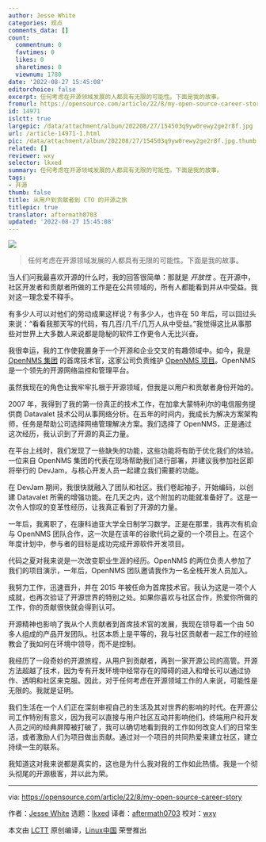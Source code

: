 ```yaml
---
author: Jesse White
categories: 观点
comments_data: []
count:
  commentnum: 0
  favtimes: 0
  likes: 0
  sharetimes: 0
  viewnum: 1780
date: '2022-08-27 15:45:08'
editorchoice: false
excerpt: 任何考虑在开源领域发展的人都具有无限的可能性。下面是我的故事。
fromurl: https://opensource.com/article/22/8/my-open-source-career-story
id: 14971
islctt: true
largepic: /data/attachment/album/202208/27/154503q9yw0rewy2ge2r8f.jpg
url: /article-14971-1.html
pic: /data/attachment/album/202208/27/154503q9yw0rewy2ge2r8f.jpg.thumb.jpg
related: []
reviewer: wxy
selector: lkxed
summary: 任何考虑在开源领域发展的人都具有无限的可能性。下面是我的故事。
tags:
- 开源
thumb: false
title: 从用户到贡献者到 CTO 的开源之旅
titlepic: true
translator: aftermath0703
updated: '2022-08-27 15:45:08'
---
```


![](/data/attachment/album/202208/27/154503q9yw0rewy2ge2r8f.jpg)



> 
> 任何考虑在开源领域发展的人都具有无限的可能性。下面是我的故事。
> 
> 
> 


当人们问我最喜欢开源的什么时，我的回答很简单：那就是 *开放性* 。在开源中，社区开发者和贡献者所做的工作是在公共领域的，所有人都能看到并从中受益。我对这一理念爱不释手。


有多少人可以对他们的劳动成果这样说？有多少人，也许在 50 年后，可以回过头来说：“看看我那天写的代码，有几百/几千/几万人从中受益。”我觉得这比从事那些对世界上大多数人来说都是隐秘的软件工作更令人无比兴奋。


我很幸运，我的工作使我置身于一个开源和企业交叉的有趣领域中。如今，我是 [OpenNMS 集团](https://www.opennms.com/) 的首席技术官，这家公司负责维护 [OpenNMS 项目](https://www.opennms.com/)。OpenNMS 是一个领先的开源网络监控和管理平台。


虽然我现在的角色让我牢牢扎根于开源领域，但我是以用户和贡献者身份开始的。


2007 年，我得到了我的第一份真正的技术工作，在加拿大蒙特利尔的电信服务提供商 Datavalet 技术公司从事网络分析。在五年的时间内，我成长为解决方案架构师，任务是帮助公司选择网络管理解决方案。我们选择了 OpenNMS，正是通过这次经历，我认识到了开源的真正力量。


在平台上线时，我们发现了一些缺失的功能，这些功能将有助于优化我们的体验。一位来自 OpenNMS 集团的代表在现场帮助我们进行部署，并建议我参加社区即将举行的 DevJam，与核心开发人员一起建立我们需要的功能。


在 DevJam 期间，我很快就融入了团队和社区。我们卷起袖子，开始编码，以创建 Datavalet 所需的增强功能。在几天之内，这个附加的功能就准备好了。这是一次令人惊叹的变革性经历，让我真正看到了开源的力量。


一年后，我离职了，在康科迪亚大学全日制学习数学。正是在那里，我再次有机会与 OpenNMS 团队合作，这一次是在该年的谷歌代码之夏的一个项目上。在这个年度计划中，参与者的目标是成功完成开源软件开发项目。


代码之夏对我来说是一次改变职业生涯的经历。OpenNMS 的两位负责人参加了我们的项目演示，一年后，OpenNMS 团队邀请我作为一名全栈开发人员加入。


我努力工作，迅速晋升，并在 2015 年被任命为首席技术官。我认为这是一项个人成就，也再次验证了开源世界的特别之处。如果你喜欢与社区合作，热爱你所做的工作，你的贡献很快就会得到认可。


开源精神也影响了我从个人贡献者到首席技术官的发展，我现在领导着一个由 50 多人组成的产品开发团队。社区本质上是平等的，我与社区贡献者一起工作的经验教会了我如何在环境中领导，而不是控制。


我经历了一段奇妙的开源旅程，从用户到贡献者，再到一家开源公司的高管。开源方法超越了技术，因为专有开发环境中经常存在的障碍的进入和增长可以通过协作、透明和社区来克服。因此，对于任何考虑在开源领域工作的人来说，可能性是无限的。我就是证明。


我们生活在一个人们正在深刻审视自己的生活及其对世界的影响的时代。在开源公司工作特别有意义，因为我可以直接与用户社区互动并影响他们。终端用户和开发人员之间的经典屏障被打破了，我可以确切地看到我的工作如何改变人们的日常生活，或者激励人们为项目做出贡献。通过对一个项目的共同热爱来建立社区，建立持续一生的联系。


我知道这对我来说都是真实的，这也是为什么我对我的工作如此热情。我是一个彻头彻尾的开源极客，并以此为荣。




---


via: <https://opensource.com/article/22/8/my-open-source-career-story>


作者：[Jesse White](https://opensource.com/users/jwhite-0) 选题：[lkxed](https://github.com/lkxed) 译者：[aftermath0703](https://github.com/aftermath0703) 校对：[wxy](https://github.com/wxy)


本文由 [LCTT](https://github.com/LCTT/TranslateProject) 原创编译，[Linux中国](https://linux.cn/) 荣誉推出